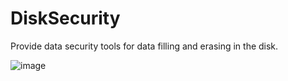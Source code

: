 # DiskSecurity
Provide data security tools for data filling and erasing in the disk.  

![image](https://github.com/user-attachments/assets/15fd643f-3afd-4ed0-98cf-b3c140d04133)

